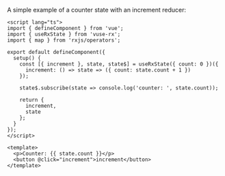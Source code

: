 
A simple example of a counter state with an increment reducer:

<ClientOnly>
  <CounterDemo/>
</ClientOnly>


```vue {3,8-10,26,27}
<script lang="ts">
import { defineComponent } from 'vue';
import { useRxState } from 'vuse-rx';
import { map } from 'rxjs/operators';

export default defineComponent({
  setup() {
    const [{ increment }, state, state$] = useRxState({ count: 0 })({
      increment: () => state => ({ count: state.count + 1 })
    });

    state$.subscribe(state => console.log('counter: ', state.count));

    return {
      increment,
      state
    };
  }
});
</script>

<template>
  <p>Counter: {{ state.count }}</p>
  <button @click="increment">increment</button>
</template>
```
